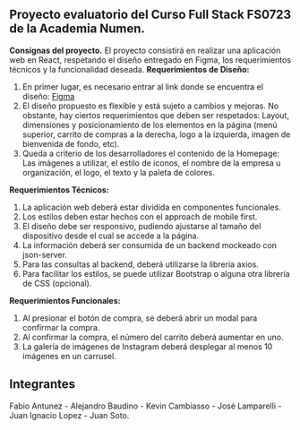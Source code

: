 ## **Proyecto evaluatorio del Curso Full Stack FS0723 de la Academia Numen.**

**Consignas del proyecto.**
El proyecto consistirá en realizar una aplicación web en React, respetando el diseño entregado en Figma, los requerimientos técnicos y la funcionalidad deseada. 
**Requerimientos de Diseño:** 
1. En primer lugar, es necesario entrar al link donde se encuentra el diseño: [Figma](https://www.figma.com/file/ptZy1a106K1UbSFh1O4v93/Food-store-template-(Community)?node-id=0%3A1) 
2. El diseño propuesto es flexible y está sujeto a cambios y mejoras. No obstante, hay ciertos requerimientos que deben ser respetados: 
Layout, dimensiones y posicionamiento de los elementos en la página (menú superior, carrito de compras a la derecha, logo a la izquierda, imagen de bienvenida de fondo, etc). 
3. Queda a criterio de los desarrolladores el contenido de la Homepage:
Las imágenes a utilizar, el estilo de íconos, el nombre de la empresa u organización, el logo, el texto y la paleta de colores. 

**Requerimientos Técnicos:** 
1. La aplicación web deberá estar dividida en componentes funcionales. 
2. Los estilos deben estar hechos con el approach de mobile first. 
3. El diseño debe ser responsivo, pudiendo ajustarse al tamaño del dispositivo desde el cual se accede a la página. 
4. La información deberá ser consumida de un backend mockeado con json-server. 
5. Para las consultas al backend, deberá utilizarse la librería axios. 
6. Para facilitar los estilos, se puede utilizar Bootstrap o alguna otra librería de CSS (opcional). 

**Requerimientos Funcionales:** 
1. Al presionar el botón de compra, se deberá abrir un modal para confirmar la compra. 
2. Al confirmar la compra, el número del carrito deberá aumentar en uno.
3. La galería de imágenes de Instagram deberá desplegar al menos 10 imágenes en un carrusel.

## **Integrantes**
Fabio Antunez -
Alejandro Baudino -
Kevin Cambiasso -
José Lamparelli -
Juan Ignacio Lopez -
Juan Soto.
